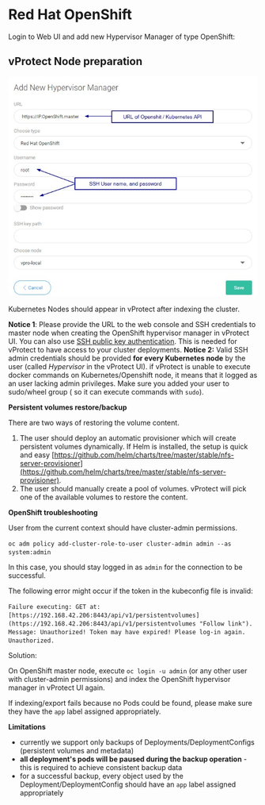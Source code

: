 # Red Hat OpenShift

Login to Web UI and add new Hypervisor Manager of type OpenShift:

## vProtect Node preparation

![Example how input credentials in vProtect UI for Kubernetes/OpenShift](../../../.gitbook/assets/containers-kubernetes-add-new-hypervisor-manager.jpg)

Kubernetes Nodes should appear in vProtect after indexing the cluster.

**Notice 1**: Please provide the URL to the web console and SSH credentials to master node when creating the OpenShift hypervisor manager in vProtect UI. You can also use [SSH public key authentication](../../common-tasks/ssh-public-key-authentication.md). This is needed for vProtect to have access to your cluster deployments. **Notice 2:** Valid SSH admin credentials should be provided **for every Kubernetes node** by the user \(called _Hypervisor_ in the vProtect UI\). if vProtect is unable to execute docker commands on Kubernetes/Openshift node, it means that it logged as an user lacking admin privileges. Make sure you added your user to sudo/wheel group \( so it can execute commands with `sudo`\).

**Persistent volumes restore/backup**

There are two ways of restoring the volume content.

1. The user should deploy an automatic provisioner which will create persistent volumes dynamically. If Helm is installed, the setup is quick and easy [https://github.com/helm/charts/tree/master/stable/nfs-server-provisioner](https://github.com/helm/charts/tree/master/stable/nfs-server-provisioner).
2. The user should manually create a pool of volumes. vProtect will pick one of the available volumes to restore the content.

**OpenShift troubleshooting**

User from the current context should have cluster-admin permissions.

`oc adm policy add-cluster-role-to-user cluster-admin admin --as system:admin`

In this case, you should stay logged in as `admin` for the connection to be successful.

The following error might occur if the token in the kubeconfig file is invalid:

`Failure executing: GET at: [https://192.168.42.206:8443/api/v1/persistentvolumes](https://192.168.42.206:8443/api/v1/persistentvolumes "Follow link"). Message: Unauthorized! Token may have expired! Please log-in again. Unauthorized.`

Solution:

On OpenShift master node, execute `oc login -u admin` \(or any other user with cluster-admin permissions\) and index the OpenShift hypervisor manager in vProtect UI again.

If indexing/export fails because no Pods could be found, please make sure they have the `app` label assigned appropriately.

**Limitations**

* currently we support only backups of Deployments/DeploymentConfigs \(persistent volumes and metadata\)
* **all deployment's pods will be paused during the backup operation** - this is required to achieve consistent backup data
* for a successful backup, every object used by the Deployment/DeploymentConfig should have an `app` label assigned appropriately

